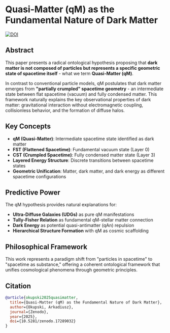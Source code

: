 # Quasi-Matter (qM) as the Fundamental Nature of Dark Matter

[![DOI](https://zenodo.org/badge/1071652350.svg)](https://doi.org/10.5281/zenodo.17289032)

## Abstract

This paper presents a radical ontological hypothesis proposing that **dark matter is not composed of particles but represents a specific geometric state of spacetime itself** - what we term **Quasi-Matter (qM)**. 

In contrast to conventional particle models, qM postulates that dark matter emerges from **"partially crumpled" spacetime geometry** - an intermediate state between flat spacetime (vacuum) and fully condensed matter. This framework naturally explains the key observational properties of dark matter: gravitational interaction without electromagnetic coupling, collisionless behavior, and the formation of diffuse halos.

## Key Concepts

- **qM (Quasi-Matter)**: Intermediate spacetime state identified as dark matter
- **FST (Flattened Spacetime)**: Fundamental vacuum state (Layer 0)
- **CST (Crumpled Spacetime)**: Fully condensed matter state (Layer 3)
- **Layered Energy Structure**: Discrete transitions between spacetime states
- **Geometric Unification**: Matter, dark matter, and dark energy as different spacetime configurations

## Predictive Power

The qM hypothesis provides natural explanations for:
- **Ultra-Diffuse Galaxies (UDGs)** as pure qM manifestations
- **Tully-Fisher Relation** as fundamental qM-stellar matter connection
- **Dark Energy** as potential quasi-antimatter (qAn) repulsion
- **Hierarchical Structure Formation** with qM as cosmic scaffolding

## Philosophical Framework

This work represents a paradigm shift from "particles in spacetime" to "spacetime as substance," offering a coherent ontological framework that unifies cosmological phenomena through geometric principles.

## Citation

```bibtex
@article{okupski2025quasimatter,
  title={Quasi-Matter (qM) as the Fundamental Nature of Dark Matter},
  author={Okupski, Arkadiusz},
  journal={Zenodo},
  year={2025},
  doi={10.5281/zenodo.17289032}
}
